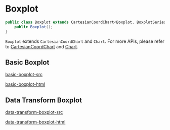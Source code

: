 # Boxplot

```java
public class Boxplot extends CartesianCoordChart<Boxplot, BoxplotSeries> {
    public Boxplot();
}
```

`Boxplot` extends `CartesianCoordChart` and `Chart`. For more APIs, please refer to [CartesianCoordChart](chart-apis/cartesian-coord-chart) and [Chart](chart-apis/chart).

## Basic Boxplot

[basic-boxplot-src](../_media/boxplot/basic-boxplot-src.md ':include')

[basic-boxplot-html](../_media/boxplot/basic-boxplot.html ':include :type=iframe')

## Data Transform Boxplot

[data-transform-boxplot-src](../_media/boxplot/data-transform-boxplot-src.md ':include')

[data-transform-boxplot-html](../_media/boxplot/data-transform-boxplot.html ':include :type=iframe')
